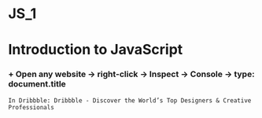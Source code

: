 # JS_1
# Introduction to JavaScript
### + Open any website -> right-click -> Inspect -> Console -> type: document.title
    In Dribbble: Dribbble - Discover the World’s Top Designers & Creative Professionals 

